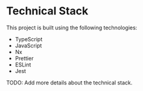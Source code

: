 # Technical Stack

This project is built using the following technologies:

- TypeScript
- JavaScript
- Nx
- Prettier
- ESLint
- Jest

TODO: Add more details about the technical stack.
